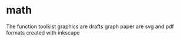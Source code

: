 # math
The function toolkist graphics are drafts
graph paper are svg and pdf formats created with inkscape
